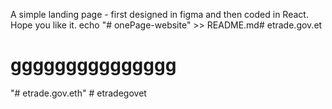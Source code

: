 A simple landing page - first designed in figma and then coded in React. Hope you like it.
echo "# onePage-website" >> README.md# etrade.gov.et
# ggggggggggggggg
"# etrade.gov.eth" 
#   e t r a d e g o v e t  
 